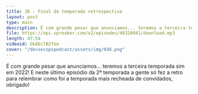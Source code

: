 ```yaml
---
title: 36 - Final de temporada retrospectiva
layout: post
type: main
description: É com grande pesar que anunciamos... teremos a terceira temporada sim em 2022! E neste último episódio da 2ª temporada a gente só fez a retro para relembrar como foi a temporada mais recheada de convidados, obrigado!
file: https://api.spreaker.com/v2/episodes/46320941/download.mp3
length: 47:54
videoid: GkAEclB2feo
cover: "/devsecopspodcast/assets/img/036.png"
---
```


É com grande pesar que anunciamos... teremos a terceira temporada sim em 2022! E neste último episódio da 2ª temporada a gente só fez a retro para relembrar como foi a temporada mais recheada de convidados, obrigado!